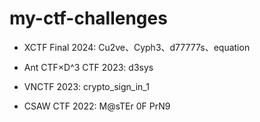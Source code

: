 # my-ctf-challenges
- XCTF Final 2024: Cu2ve、Cyph3、d77777s、equation

- Ant CTF×D^3 CTF 2023: d3sys

- VNCTF 2023: crypto_sign_in_1

- CSAW CTF 2022: M@sTEr 0F PrN9

  
  
  
